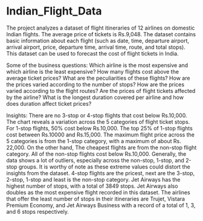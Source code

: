 # Indian_Flight_Data
The project analyzes a dataset of flight itineraries of 12 airlines on domestic Indian flights. The average price of tickets is Rs.9,048. The dataset contains basic information about each flight (such as date, time, departure airport, arrival airport, price, departure time, arrival time, route, and total stops). This dataset can be used to forecast the cost of flight tickets in India.

Some of the business questions: 
Which airline is the most expensive and which airline is the least expensive?
How many flights cost above the average ticket prices? What are the peculiarities of these flights?
How are the prices varied according to the number of stops?
How are the prices varied according to the flight routes?
Are the prices of flight tickets affected by the airline?
What is the longest duration covered per airline and how does duration affect ticket prices?

Insights:
There are no 3-stop or 4-stop flights that cost below Rs.10,000. 
The chart reveals a variation across the 5 categories of flight ticket stops. 
For 1-stop flights, 50% cost below Rs.10,000. The top 25% of 1-stop flights cost between Rs.10000 and Rs.15,000. The maximum flight price across the 5 categories is from the 1-stop category, with a maximum of about Rs. 22,000. 
On the other hand, The cheapest flights are from the non-stop flight category.  All of the non-stop flights cost below Rs.10,000. 
Generally, the data shows a lot of outliers, especially across the non-stop, 1-stop, and 2-stop groups. It is worthy of note as these extreme values could distort the insights from the dataset. 
4-stop flights are the pricest, next are the 3-stop, 2-stop, 1-stop and least is the non-stop category.
Jet Airways has the highest number of stops, with a total of 3849 stops. 
Jet Airways also doubles as the most expensive flight recorded in this dataset. 
The airlines that offer the least number of stops in their itineraries are Trujet, Vistara Premium Economy, and Jet Airways Business with a record of a total of 1, 3, and 6 stops respectively. 





